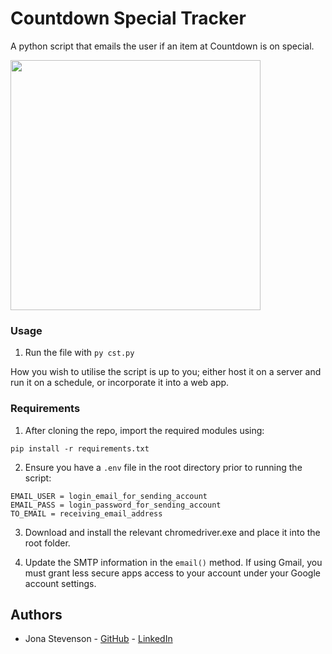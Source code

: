 # Countdown Special Tracker

A python script that emails the user if an item at Countdown is on special.

<img src="https://i.imgur.com/tzlDfQZ.png" width="400">

### Usage

1. Run the file with ```py cst.py```

How you wish to utilise the script is up to you; either host it on a server and run it on a schedule, or incorporate it into a web app.

### Requirements

1. After cloning the repo, import the required modules using:
```
pip install -r requirements.txt
```

2. Ensure you have a `.env` file in the root directory prior to running the script:
```
EMAIL_USER = login_email_for_sending_account
EMAIL_PASS = login_password_for_sending_account
TO_EMAIL = receiving_email_address
```
3. Download and install the relevant chromedriver.exe and place it into the root folder.

4. Update the SMTP information in the ```email()``` method. If using Gmail, you must grant less secure apps access to your account under your Google account settings.


## Authors

* Jona Stevenson - [GitHub](https://github.com/Jona-NZ) - [LinkedIn](https://www.linkedin.com/in/jona-stevenson-nz/)
